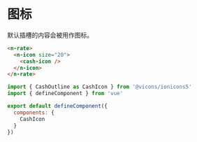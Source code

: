 # 图标

默认插槽的内容会被用作图标。

```html
<n-rate>
  <n-icon size="20">
    <cash-icon />
  </n-icon>
</n-rate>
```

```js
import { CashOutline as CashIcon } from '@vicons/ionicons5'
import { defineComponent } from 'vue'

export default defineComponent({
  components: {
    CashIcon
  }
})
```
